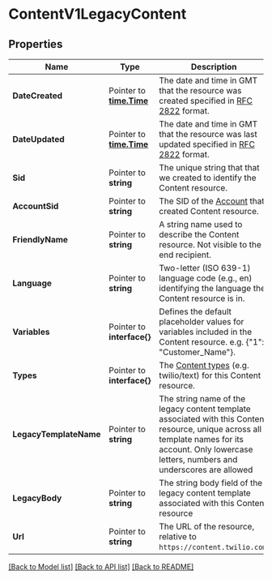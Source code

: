# ContentV1LegacyContent

## Properties

Name | Type | Description | Notes
------------ | ------------- | ------------- | -------------
**DateCreated** | Pointer to [**time.Time**](time.Time.md) | The date and time in GMT that the resource was created specified in [RFC 2822](https://www.ietf.org/rfc/rfc2822.txt) format. |
**DateUpdated** | Pointer to [**time.Time**](time.Time.md) | The date and time in GMT that the resource was last updated specified in [RFC 2822](https://www.ietf.org/rfc/rfc2822.txt) format. |
**Sid** | Pointer to **string** | The unique string that that we created to identify the Content resource. |
**AccountSid** | Pointer to **string** | The SID of the [Account](https://www.twilio.com/docs/usage/api/account) that created Content resource. |
**FriendlyName** | Pointer to **string** | A string name used to describe the Content resource. Not visible to the end recipient. |
**Language** | Pointer to **string** | Two-letter (ISO 639-1) language code (e.g., en) identifying the language the Content resource is in. |
**Variables** | Pointer to **interface{}** | Defines the default placeholder values for variables included in the Content resource. e.g. {\"1\": \"Customer_Name\"}. |
**Types** | Pointer to **interface{}** | The [Content types](https://www.twilio.com/docs/content/content-types-overview) (e.g. twilio/text) for this Content resource. |
**LegacyTemplateName** | Pointer to **string** | The string name of the legacy content template associated with this Content resource, unique across all template names for its account.  Only lowercase letters, numbers and underscores are allowed |
**LegacyBody** | Pointer to **string** | The string body field of the legacy content template associated with this Content resource |
**Url** | Pointer to **string** | The URL of the resource, relative to `https://content.twilio.com`. |

[[Back to Model list]](../README.md#documentation-for-models) [[Back to API list]](../README.md#documentation-for-api-endpoints) [[Back to README]](../README.md)


